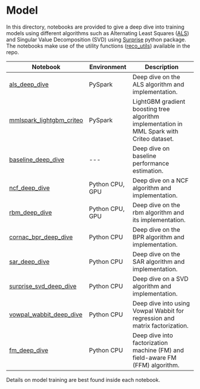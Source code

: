 # Model

In this directory, notebooks are provided to give a deep dive into training models using different algorithms such as
 Alternating Least Squares ([ALS](https://spark.apache.org/docs/latest/api/python/_modules/pyspark/ml/recommendation.html#ALS)) and Singular Value Decomposition (SVD) using [Surprise](http://surpriselib.com/) python package. The notebooks make use of the utility functions ([reco_utils](../../reco_utils))
 available in the repo.

| Notebook | Environment | Description |
| --- | --- | --- |
| [als_deep_dive](als_deep_dive.ipynb) | PySpark | Deep dive on the ALS algorithm and implementation.
| [mmlspark_lightgbm_criteo](mmlspark_lightgbm_criteo.ipynb) | PySpark | LightGBM gradient boosting tree algorithm implementation in MML Spark with Criteo dataset.
| [baseline_deep_dive](baseline_deep_dive.ipynb) | --- | Deep dive on baseline performance estimation.
| [ncf_deep_dive](ncf_deep_dive.ipynb) | Python CPU, GPU | Deep dive on a NCF algorithm and implementation.
| [rbm_deep_dive](rbm_deep_dive.ipynb)| Python CPU, GPU | Deep dive on the rbm algorithm and its implementation.
| [cornac_bpr_deep_dive](cornac_bpr_deep_dive.ipynb) | Python CPU | Deep dive on the BPR algorithm and implementation.
| [sar_deep_dive](sar_deep_dive.ipynb) | Python CPU | Deep dive on the SAR algorithm and implementation.
| [surprise_svd_deep_dive](surprise_svd_deep_dive.ipynb) | Python CPU | Deep dive on a SVD algorithm and implementation.
| [vowpal_wabbit_deep_dive](vowpal_wabbit_deep_dive.ipynb) | Python CPU | Deep dive into using Vowpal Wabbit for regression and matrix factorization.
| [fm_deep_dive](fm_deep_dive.ipynb) | Python CPU | Deep dive into factorization machine (FM) and field-aware FM (FFM) algorithm.

Details on model training are best found inside each notebook.
